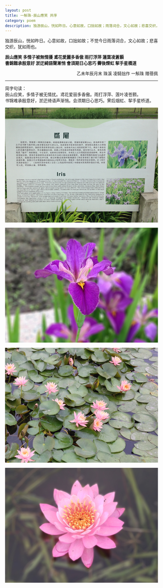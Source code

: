 ```yaml
---
layout: post
title: 一斛珠·辰山應笑 并序
category: poem
description: 独游辰山，恍如昨日。心意如故，口拙如故；雨落词合，文心如故；悲喜交织，犹如雨也。
---
```


独游辰山，恍如昨日。心意如故，口拙如故；不觉今日雨落词合，文心如故；悲喜交织，犹如雨也。  

**辰山應笑 多情子被無情擾 鳶花愛麗多香傲 雨打浮萍 蓮葉凌蒼顥  
書錦難承殷意好 淤迂綺語聲漸悄 會須期日心思巧 霽後煙虹 挈手星橋道**  
  
<p style="text-align: right;">乙未年辰月末 珠溪 凌騎拙作 一斛珠 赠蓓佩</p>
  
  
---

简字句读：  
辰山应笑，多情子被无情扰。鸢花爱丽多香傲。雨打浮萍、莲叶凌苍颢。  
书锦难承殷意好，淤迂绮语声渐悄。会须期日心思巧。霁后烟虹、挈手星桥道。  
  

![鸢尾介绍](/images/20150508/IMG_0186.jpg)

![鸢尾](/images/20150508/IMG_0180.jpg)

![睡莲叶](/images/20150508/IMG_0189.jpg)

![睡莲](/images/20150508/IMG_0193.jpg)
